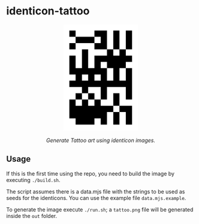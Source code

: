 # identicon-tattoo

<p align="center" width="100%">
  <img src="./example.png" width="200px">
</p>

<p align="center" width="100%">
  <em>Generate Tattoo art using identicon images.</em>
</p>


## Usage

If this is the first time using the repo, you need to build the image by executing `./build.sh`.

The script assumes there is a data.mjs file with the strings to be used as seeds for the identicons. You can use the example file `data.mjs.example`.

To generate the image execute `./run.sh`; a `tattoo.png` file will be generated inside the `out` folder.
